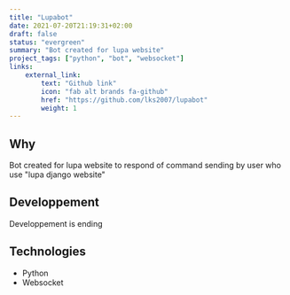 ```yaml
---
title: "Lupabot"
date: 2021-07-20T21:19:31+02:00
draft: false
status: "evergreen"
summary: "Bot created for lupa website"
project_tags: ["python", "bot", "websocket"]
links:
    external_link:
        text: "Github link"
        icon: "fab alt brands fa-github"
        href: "https://github.com/lks2007/lupabot"
        weight: 1
---
```


## Why
Bot created for lupa website to respond of command sending by user who use "lupa django website"

## Developpement
Developpement is ending

## Technologies
- Python
- Websocket